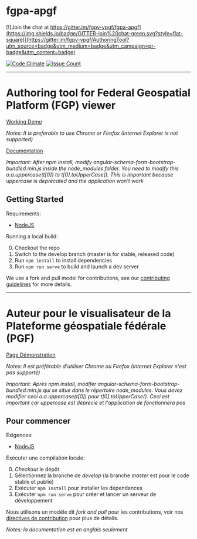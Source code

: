 # fgpa-apgf

[![Join the chat at https://gitter.im/fgpv-vpgf/fgpa-apgf](https://img.shields.io/badge/GITTER-join%20chat-green.svg?style=flat-square)](https://gitter.im/fgpv-vpgf/AuthoringTool?utm_source=badge&utm_medium=badge&utm_campaign=pr-badge&utm_content=badge)

[![Code Climate](https://codeclimate.com/github/fgpv-vpgf/fgpa-apgf/badges/gpa.svg)](https://codeclimate.com/github/fgpv-vpgf/fgpa-apgf)
[![Issue Count](https://codeclimate.com/github/fgpv-vpgf/fgpa-apgf/badges/issue_count.svg)](https://codeclimate.com/github/fgpv-vpgf/fgpa-apgf)

-------------------------------------------------------------------
# Authoring tool for Federal Geospatial Platform (FGP) viewer

[Working Demo](https://jolevesq.github.io/fgpa-apgf/samples/fgpv-author.html)

*Notes: It is preferable to use Chrome or Firefox (Internet Explorer is not supported)*

[Documentation](https://fgpv-vpgf.github.io/fgpa-apgf/a2v2/0.1.0/index.html)

_Important: After npm install, modify angular-schema-form-bootstrap-bundled.min.js inside the node_modules folder. You need to modify this o.a.uppercase(t[0]) to t[0].toUpperCase().
This is important because uppercase is deprecated and the application won't work_

## Getting Started

Requirements:

- [NodeJS](https://nodejs.org/)

Running a local build:

0. Checkout the repo
0. Switch to the develop branch (master is for stable, released code)
0. Run `npm install` to install dependencies
0. Run `npm run serve` to build and launch a dev server

We use a fork and pull model for contributions, see our [contributing guidelines](https://github.com/fgpv-vpgf/fgpv-vpgf/blob/develop/CONTRIBUTING.md) for more details.

-------------------------------------------------------------------
# Auteur pour le visualisateur de la Plateforme géospatiale fédérale (PGF)

[Page Démonstration](https://jolevesq.github.io/fgpa-apgf/samples/fgpv-author.html)

*Notes: Il est préférable d'utiliser Chrome ou Firefox (Internet Explorer n'est pas supporté)*

_Important: Après npm install, modifer angular-schema-form-bootstrap-bundled.min.js qui se situe dans le répertoire node_modules. Vous devez modifier ceci o.a.uppercase(t[0]) pour t[0].toUpperCase().
Ceci est important car uppercase est déprécié et l'application de fonctionnera pas_

## Pour commencer

Exigences:

- [NodeJS](https://nodejs.org/)

Exécuter une compilation locale:

0. *Checkout* le dépôt
0. Sélectionnez la branche de *develop* (la branche *master* est pour le code stable et publié)
0. Exécuter `npm install` pour installer les dépendances
0. Exécuter `npm run serve` pour créer et lancer un serveur de développement


Nous utilisons un modèle dit *fork and pull* pour les contributions, voir nos [directives de contribution](https://github.com/fgpv-vpgf/fgpv-vpgf/blob/develop/CONTRIBUTING.md) pour plus de détails.

*Notes: la documentation est en anglais seulement*
